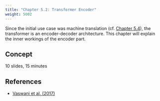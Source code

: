 ```yaml
---
title: "Chapter 5.2: Transformer Encoder"
weight: 5002
---
```

Since the initial use case was machine translation (cf. [Chapter 5.4](../05_04_use_case)), the transformer is an encoder-decoder architecture.
This chapter will explain the inner workings of the encoder part.

## Concept 
10 slides, 15 minutes

<!--more
{{< video id="TfrSKiOecWI" >}}

{{< pdfjs file="https://github.com/slds-lmu/lecture_i2ml/blob/master/slides-pdf/slides-basics-whatisml.pdf" >}}
-->

## References 

- [Vaswani et al. (2017)]([https://www.derczynski.com/papers/archive/BPE_Gage.pdf](https://proceedings.neurips.cc/paper/2017/file/3f5ee243547dee91fbd053c1c4a845aa-Paper.pdf))
